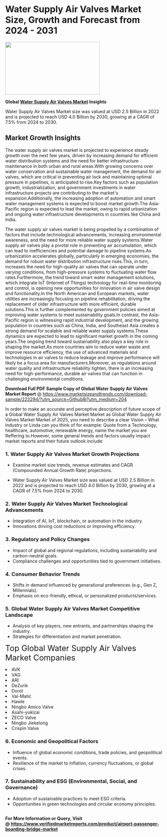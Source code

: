 <H1>Water Supply Air Valves Market Size, Growth and Forecast from 2024 - 2031</H1><img class="aligncenter size-medium wp-image-584254" src="https://thirdeyenews.in/wp-content/uploads/2024/09/Global-Market-Research-300x168.jpeg" alt="" width="300" height="168" /><p><strong>Global&nbsp;<a href="https://www.marketsizeandtrends.com/download-sample/223294/?utm_source=Github8j?utm_medium=204">Water Supply Air Valves Market</a> Insights</strong></p><p>Water Supply Air Valves Market size was valued at USD 2.5 Billion in 2022 and is projected to reach USD 4.0 Billion by 2030, growing at a CAGR of 7.5% from 2024 to 2030.</p><p><h2>Market Growth Insights</h2> <p>The water supply air valves market is projected to experience steady growth over the next few years, driven by increasing demand for efficient water distribution systems and the need for better infrastructure maintenance in both urban and rural areas.With growing concerns over water conservation and sustainable water management, the demand for air valves, which are critical in preventing air lock and maintaining optimal pressure in pipelines, is anticipated to rise.Key factors such as population growth, industrialization, and government investments in water infrastructure projects are contributing to the market's expansion.Additionally, the increasing adoption of automation and smart water management systems is expected to boost market growth.The Asia-Pacific region is expected to lead the market, owing to rapid urbanization and ongoing water infrastructure developments in countries like China and India.</p> <p>The water supply air valves market is being propelled by a combination of factors that include technological advancements, increasing environmental awareness, and the need for more reliable water supply systems.Water supply air valves play a pivotal role in preventing air accumulation, which can lead to inefficiencies and potential damage to pipeline systems.As urbanization accelerates globally, particularly in emerging economies, the demand for robust water distribution infrastructure rises.This, in turn, increases the need for high-quality air valves that can operate under varying conditions, from high-pressure systems to fluctuating water flow rates.Furthermore, the trend toward smart water management solutions, which integrate IoT (Internet of Things) technology for real-time monitoring and control, is opening new opportunities for innovation in air valve design and functionality.In the North American and European markets, water utilities are increasingly focusing on pipeline rehabilitation, driving the replacement of older infrastructure with more efficient, durable solutions.This is further complemented by government policies aimed at improving water systems to meet sustainability goals.In contrast, the Asia-Pacific region is witnessing rapid industrial development, and the growing population in countries such as China, India, and Southeast Asia creates a strong demand for scalable and reliable water supply systems.These dynamics are expected to lead to significant market growth in the coming years.The ongoing trend toward sustainability also plays a key role in shaping the market.As more countries aim to reduce water waste and improve resource efficiency, the use of advanced materials and technologies in air valves to reduce leakage and improve performance will likely be a focus area for manufacturers.Moreover, as regulations around water quality and infrastructure reliability tighten, there is an increasing need for high-performance, durable air valves that can function in challenging environmental conditions.</p> <p><span class=""><strong>Download Full PDF Sample Copy of Global Water Supply Air Valves Market Report</strong> @ <a href="https://www.marketsizeandtrends.com/download-sample/223294/?utm_source=Github8j?utm_medium=204" target="_blank">https://www.marketsizeandtrends.com/download-sample/223294/?utm_source=Github8j?utm_medium=204</a></span></p><p>In order to make an accurate and perceptive description of future scope of a Global&nbsp;Water Supply Air Valves Market Market as Global&nbsp;Water Supply Air Valves Market Market of 2025, you need to describe a clear Vision &ndash; What Industry or Linda can you think of for example: Quote from a Technology, healthcare, automotive, renewable energy, name the market you are Reffering to.However, some general trends and factors usually impact market reports and their future outlook include:</p><h3>1.&nbsp;<strong>Water Supply Air Valves Market Growth Projections</strong></h3><ul><li>Examine market size trends, revenue estimates and CAGR (Compounded Annual Growth Rate) projections.</li><li><p>Water Supply Air Valves Market size was valued at USD 2.5 Billion in 2022 and is projected to reach USD 4.0 Billion by 2030, growing at a CAGR of 7.5% from 2024 to 2030.</p></li></ul><h3>2.&nbsp;<strong>Water Supply Air Valves Market Technological Advancements</strong></h3><ul><li>Integration of AI, IoT, blockchain, or automation in the industry.</li><li>Innovations driving cost reductions or improving efficiency.</li></ul><h3>3.&nbsp;<strong>Regulatory and Policy Changes</strong></h3><ul><li>Impact of global and regional regulations, including sustainability and carbon-neutral goals.</li><li>Compliance challenges and opportunities tied to government initiatives.</li></ul><h3>4.&nbsp;<strong>Consumer Behavior Trends</strong></h3><ul><li>Shifts in demand influenced by generational preferences (e.g., Gen Z, Millennials).</li><li>Emphasis on eco-friendly, ethical, or personalized products/services.</li></ul><h3>5.&nbsp;<strong>Global Water Supply Air Valves Market Competitive Landscape</strong></h3><ul><li>Analysis of key players, new entrants, and partnerships shaping the industry.</li><li>Strategies for differentiation and market penetration.</li></ul><p data-pm-slice="1 1 []"><span style="color: inherit; font-family: inherit; font-size: 25px;">Top Global Water Supply Air Valves Market Companies</span></p><div class="" data-test-id=""><p><li>AVK</li><li> VAG</li><li> ARI</li><li> DeZurik</li><li> Dorot</li><li> Val-Matic</li><li> Hawle</li><li> Ningbo Amico Valve</li><li> Asahi-yukizai</li><li> ZECO Valve</li><li> Ningbo Jiekelong</li><li> Crispin Valve</li></p></div><h3>6.&nbsp;<strong>Economic and Geopolitical Factors</strong></h3><ul><li>Influence of global economic conditions, trade policies, and geopolitical events.</li><li>Resilience of the market to inflation, currency fluctuations, or global crises.</li></ul><h3>7.&nbsp;<strong>Sustainability and ESG (Environmental, Social, and Governance)</strong></h3><ul><li>Adoption of sustainable practices to meet ESG criteria.</li><li>Opportunities in green technologies and circular economy principles.</li></ul><h2><strong style="font-size: 14px;">For More Information or Query, Visit @&nbsp;</strong><a style="background-color: #ffffff; font-size: 14px;" href="https://www.marketsizeandtrends.com/report/water-supply-air-valves-market/" target="_blank">https://www.verifiedmarketreports.com/product/airport-passenger-boarding-bridge-market</a></h2>